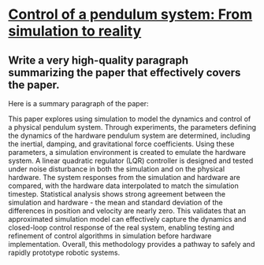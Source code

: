 # [Control of a pendulum system: From simulation to reality](https://arxiv.org/abs/2312.04967)

## Write a very high-quality paragraph summarizing the paper that effectively covers the paper.

 Here is a summary paragraph of the paper:

This paper explores using simulation to model the dynamics and control of a physical pendulum system. Through experiments, the parameters defining the dynamics of the hardware pendulum system are determined, including the inertial, damping, and gravitational force coefficients. Using these parameters, a simulation environment is created to emulate the hardware system. A linear quadratic regulator (LQR) controller is designed and tested under noise disturbance in both the simulation and on the physical hardware. The system responses from the simulation and hardware are compared, with the hardware data interpolated to match the simulation timestep. Statistical analysis shows strong agreement between the simulation and hardware - the mean and standard deviation of the differences in position and velocity are nearly zero. This validates that an approximated simulation model can effectively capture the dynamics and closed-loop control response of the real system, enabling testing and refinement of control algorithms in simulation before hardware implementation. Overall, this methodology provides a pathway to safely and rapidly prototype robotic systems.
